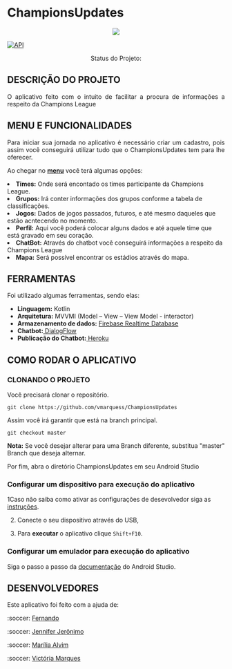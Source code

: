 # ChampionsUpdates

<p align="center">
<img src="https://user-images.githubusercontent.com/48809314/84449983-4800c980-ac25-11ea-85ce-75a1e281b2da.jpeg">

[![API](https://img.shields.io/badge/API-23%2B-brightgreen.svg?style=flat)](https://android-arsenal.com/api?level=23)

<p align="center"> Status do Projeto:  </>
 

## DESCRIÇÃO DO PROJETO

<p align="justify"> O aplicativo feito com o intuito de facilitar a procura de informações a respeito da Champions League </p>

## MENU E FUNCIONALIDADES

<p align="justify">Para iniciar sua jornada no aplicativo é necessário criar um cadastro, pois assim você conseguirá utilizar tudo que o ChampionsUpdates tem para lhe oferecer.
<p align="justify">Ao chegar no <b><a href="![Menu](https://user-images.githubusercontent.com/48809314/84452334-ee4fcd80-ac2b-11ea-88e7-02b0bb1933b5.jpeg">menu<a></b> você terá algumas opções: 

<li><b>Times:</b> Onde será encontado os times participante da Champions League.
<li><b>Grupos:</b> Irá conter informações dos grupos conforme a tabela de classificações.
<li><b>Jogos:</b> Dados de jogos passados, futuros, e até mesmo daqueles que estão acntecendo no momento.
<li><b>Perfil:</b> Aqui você poderá colocar alguns dados e até aquele time que está gravado em seu coração.
<li><b>ChatBot:</b> Através do chatbot você conseguirá informações a respeito da Champions League
<li><b>Mapa:</b> Será possível encontrar os estádios através do mapa.

## FERRAMENTAS

Foi utilizado algumas ferramentas, sendo elas: 
<ul>
   <li><b>Linguagem:</b> Kotlin</li>
   <li><b>Arquitetura:</b> MVVMI (Model – View – View Model - interactor) </li>
   <li><b>Armazenamento de dados:</b> <a href="https://firebase.google.com/docs/auth"> Firebase Realtime Database </a> </li>
   <li><b>Chatbot:</b><a href="https://dialogflow.com/docs"> DialogFlow </a></li>
   <li><b>Publicação do Chatbot:</b><a href="https://signup.heroku.com"> Heroku </a></li>
</ul>

## COMO RODAR O APLICATIVO 

### CLONANDO O PROJETO

Você precisará clonar o repositório.

```
git clone https://github.com/vmarquess/ChampionsUpdates
```

Assim você irá garantir que está na branch principal.

```
git checkout master
```

<b>Nota:</b> Se você desejar alterar para uma Branch diferente, substitua "master" Branch que deseja alternar.

Por fim, abra o diretório ChampionsUpdates em seu Android Studio

### Configurar um dispositivo para execução do aplicativo

1Caso não saiba como ativar as configurações de desevolvedor siga as <a href="https://developer.android.com/studio/debug/dev-options">instruções</a>.

2. Conecte o seu dispositivo através do USB, 

3. Para <b>executar</b> o aplicativo clique ```Shift+F10```.

### Configurar um emulador para execução do aplicativo

Siga o passo a passo da <a href="https://developer.android.com/studio/run/emulator">documentação</a> do Android Studio.


## DESENVOLVEDORES
Este aplicativo foi feito com a ajuda de:
<p align="justify"> :soccer: <a href="https://github.com/sousaf"> Fernando </a> </p>
<p align="justify"> :soccer: <a href="https://github.com/Jennysoares"> Jennifer Jerônimo </a> </p>
<p align="justify"> :soccer: <a href="https://github.com/mariliaalvim"> Marília Alvim </a> </p>
<p align="justify"> :soccer: <a href="https://github.com/vmarquess"> Victória Marques </a> </p>
